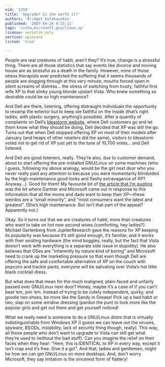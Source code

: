```yaml
---
nid: '2250'
title: 'Upgrade? Is she worth it?'
authors: 'Bridget Kulakauskas'
published: '2007-04-28 0:15:11'
tags: 'vista,microsoft,gnu/linux,xp'
license: verbatim_only
section: opinions
listed: 'true'

---
```

People are real creatures of habit, aren’t they? It’s true, change is a stressful thing. There are all those statistics that say events like divorce and moving house are as stressful as a death in the family. However, none of those stress therapists ever predicted the suffering that it seems thousands of people are slogging through at this very minute, mouths forced open in silent screams of distress... the stress of switching from trusty, faithful first wife XP to that slinky young blonde upstart Vista. Who knew something so desirable could be so high maintenance?


<!--break-->


And Dell are there, listening, offering distraught individuals the opportunity to revamp the exterior but to keep ole faithful on the inside (that’s right ladies, with plastic surgery, anything’s possible). After a quantity of complaints on Dell’s [Ideastorm website](http://www.ideastorm.com/search?search_terms=vista&page=3), where Dell customers go and let them know what they should be doing, Dell decided that XP was still the go. Turns out that when Dell stopped offering XP on most of their models after January (and heaps of other retailers did the same), visitors to Ideastorm voted not to get rid of XP just yet to the tune of 10,700 votes... and Dell listened.

And Dell are good listeners, really. They’re also, due to customer demand, about to start offering the pre-installed GNU/Linux on some machines (who I guess, following my above analogy, would be the girl next door who you never really paid any attention to because you were momentarily blindsided by the high-maintenance good looks and flashy extravagance of XP? Anyway...). Good for them! My favourite bit of [the article that I’m quoting](http://www.theage.com.au/news/laptops--desktops/back-by-popular-demand-windows-xp/2007/04/20/1176697055200.html) was the bit where Gartner and Microsoft came out in response to this information that all the moms and dads want to keep their XP—these weirdos are a “small minority”, and “most consumers want the latest and greatest”. (She’s high maintenance. But isn’t that part of the appeal? Apparently not.)

Okay. So it turns out that we are creatures of habit, more than creatures who want to take on hot new second wives (comforting, hey ladies?). Michael Gartenberg from JupiterResearch gave the reasons for XP keeping its popularity was because it’s still good enough, it’s familiar, and it works with their existing hardware (the mind boggles, really, but the fact that Vista doesn’t work with everything is a separate side issue in stupidity). He also believes that OSes are “inherently by nature kind of boring” and Microsoft need to crank up the marketing pressure so that even though Dell are offering the safe and comfortable alternative of XP on the couch with popcorn and trackie pants, everyone will be salivating over Vista’s hot little black cocktail dress.

But what does that mean for the much maligned, plain-faced and unfairly passed over GNU/Linux next door? Honey, maybe it’s a case of if you can’t beat ’em, join ’em. Instead of trying to be cutely independent, quirky, and goodie two shoes, be more like the Sandy in Grease! Pick up a bad habit or two, slap on some window dressing (pardon the pun) to look more like the popular girls and get out there and get yourself noticed!

What we really need is someone to do a GNU/Linux distro that is virtually indistinguishable from Windows XP (I guess we can leave out the viruses, spyware, BSODs, instability, lack of security thing though, really). This way, all those people who don’t want to upgrade to Vista can still get what they’re used to (without the bad stuff). Can you imagine the relief on their faces when they hear: “Here, this is IDENTICAL to XP in every way, except it isn’t crap and it’s free. Give it a go!”. And that, ladies and gentlemen, might be how we can get GNU/Linux on more desktops. And, don’t worry Microsoft, they say imitation is the sincerest form of flattery!

